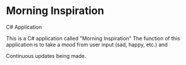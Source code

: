 # Morning Inspiration
C# Application



This is a C# application called "Morning Inspiration"
The function of this application is to take a mood from user input
(sad, happy, etc.) and 


Continuous updates being made.

 
